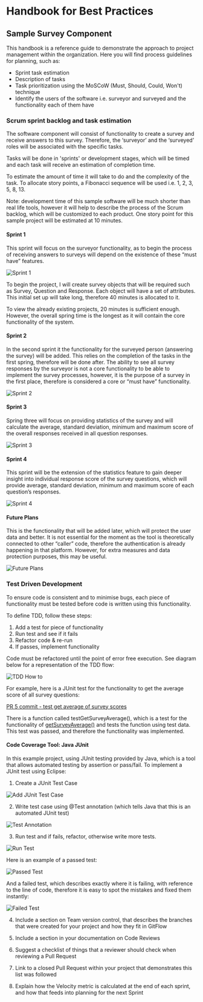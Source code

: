 # Handbook for Best Practices

## Sample Survey Component

This handbook is a reference guide to demonstrate the approach to project management within the organization. Here you will find process guidelines for planning, such as:

* Sprint task estimation
* Description of tasks
* Task prioritization using the MoSCoW (Must, Should, Could, Won't) technique
* Identify the users of the software i.e. surveyor and surveyed and the functionality each of them have

### Scrum sprint backlog and task estimation

The software component will consist of functionality to create a survey and receive answers to this survey. Therefore, the ‘surveyor’ and the ‘surveyed’ roles will be associated with the specific tasks. 

Tasks will be done in 'sprints' or development stages, which will be timed and each task will receive an estimation of completion time. 

To estimate the amount of time it will take to do and the complexity of the task. To allocate story points, a Fibonacci sequence will be used i.e. 1, 2, 3, 5, 8, 13. 

Note: development time of this sample software will be much shorter than real life tools, however it will help to describe the process of the Scrum backlog, which will be customized to each product. One story point for this sample project will be estimated at 10 minutes. 

#### Sprint 1

This sprint will focus on the surveyor functionality, as to begin the process of receiving answers to surveys will depend on the existence of these “must have” features. 

![Sprint 1](/resources/sprints/1.png)

To begin the project, I will create survey objects that will be required such as Survey, Question and Response. Each object will have a set of attributes. This initial set up will take long, therefore 40 minutes is allocated to it. 

To view the already existing projects, 20 minutes is sufficient enough. However, the overall spring time is the longest as it will contain the core functionality of the system. 

#### Sprint 2

In the second sprint it the functionality for the surveyed person (answering the survey) will be added. This relies on the completion of the tasks in the first spring, therefore will be done after. The ability to see all survey responses by the surveyor is not a core functionality to be able to implement the survey processes, however, it is the purpose of a survey in the first place, therefore is considered a core or “must have” functionality. 

![Sprint 2](/resources/sprints/2.png)

#### Sprint 3

Spring three will focus on providing statistics of the survey and will calculate the average, standard deviation, minimum and maximum score of the overall responses received in all question responses.

![Sprint 3](/resources/sprints/3.png)

#### Sprint 4

This sprint will be the extension of the statistics feature to gain deeper insight into individual response score of the survey questions, which will provide average, standard deviation, minimum and maximum score of each question’s responses. 

![Sprint 4](/resources/sprints/4.png)

#### Future Plans

This is the functionality that will be added later, which will protect the user data and better. It is not essential for the moment as the tool is theoretically connected to other “caller” code, therefore the authentication is already happening in that platform. However, for extra measures and data protection purposes, this may be useful. 

![Future Plans](/resources/sprints/future.png)

### Test Driven Development

To ensure code is consistent and to minimise bugs, each piece of functionality must be tested before code is written using this functionality. 

To define TDD, follow these steps:

1. Add a test for piece of functionality
2. Run test and see if it fails
3. Refactor code & re-run
4. If passes, implement functionality

Code must be refactored until the point of error free execution. See diagram below for a representation of the TDD flow:

![TDD How to](/resources/diagrams/tdd-diagram.png)

For example, here is a JUnit test for the functionality to get the average score of all survey questions: 

 [PR 5 commit - test get average of survey scores](https://github.com/alinakazzaa/SQ-handbook/pull/5/commits/a3a955f7cf11ab4372f5ef57b22bb9ab122d41cf)

There is a function called testGetSurveyAverage(), which is a test for the functionality of [getSurveyAverage()](https://github.com/alinakazzaa/SQ-handbook/pull/5/commits/b3ccab91a1c481efe58aad64b3147d7144d4e834) and tests the function using test data. This test was passed, and therefore the functionality was implemented.

#### Code Coverage Tool: Java JUnit

In this example project, using JUnit testing provided by Java, which is a tool that allows automated testing by assertion or pass/fail. To implement a JUnit test using Eclipse:

1. Create a JUnit Test Case

![Add JUnit Test Case](/resources/diagrams/add-junit.png)

2. Write test case using @Test annotation (which tells Java that this is an automated JUnit test)

![Test Annotation](/resources/diagrams/test-annot.png)

3. Run test and if fails, refactor, otherwise write more tests. 

![Run Test](/resources/diagrams/run-test.png)

Here is an example of a passed test:

![Passed Test](/resources/diagrams/passed-test.png)

And a failed test, which describes exactly where it is failing, with reference to the line of code, therefore it is easy to spot the mistakes and fixed them instantly:

![Failed Test](/resources/diagrams/failed-test.png)

4. Include a section on Team version control, that describes the branches that were created for your project and how they fit in GitFlow

5. Include a section in your documentation on Code Reviews

6. Suggest a checklist of things that a reviewer should check when reviewing a Pull Request

7. Link to a closed Pull Request within your project that demonstrates this list was followed 

8. Explain how the Velocity metric is calculated at the end of each sprint, and how that feeds into planning for the next Sprint